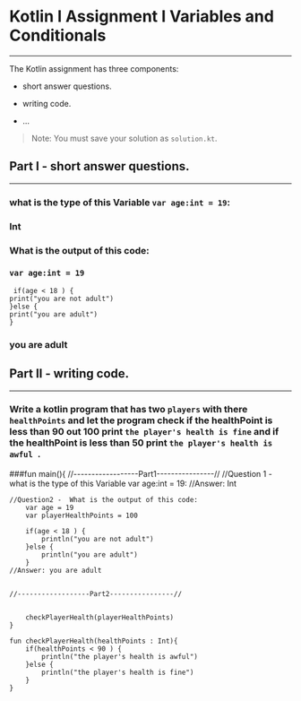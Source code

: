 # Kotlin I Assignment  I Variables and Conditionals
---
The Kotlin assignment has three components:
- short answer questions.
- writing code.

- ...
> Note: You must save your solution as `solution.kt`.

## Part I - short answer questions.
--- 
### what is the type of this Variable `var age:int = 19`:
### Int
###
### What is the output of this code:
###  `var age:int = 19`
     if(age < 18 ) {
    print("you are not adult") 
    }else {
    print("you are adult")
    }
                        
### you are adult

## Part II - writing code.
---
### Write a kotlin program that has two `players` with there `healthPoints` and let the program check if the healthPoint is less than 90 out 100 print `the player's health is fine` and if the healthPoint is less than 50 print `the player's health is awful `. 

###fun main(){
    //------------------Part1----------------//
    //Question 1 - what is the type of this Variable var age:int = 19:
    //Answer: Int


    //Question2 -  What is the output of this code:
        var age = 19
        var playerHealthPoints = 100

        if(age < 18 ) {
            println("you are not adult")
        }else {
            println("you are adult")
        }
    //Answer: you are adult


    //------------------Part2----------------//


        checkPlayerHealth(playerHealthPoints)
    }

    fun checkPlayerHealth(healthPoints : Int){
        if(healthPoints < 90 ) {
            println("the player's health is awful")
        }else {
            println("the player's health is fine")
        }
    }
